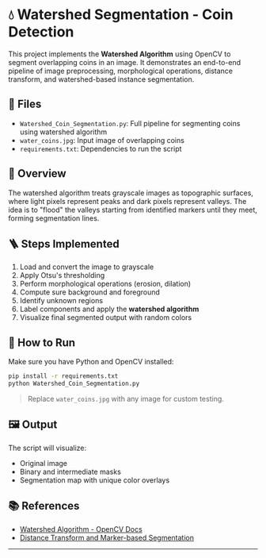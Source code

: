 # 💧 Watershed Segmentation - Coin Detection

This project implements the **Watershed Algorithm** using OpenCV to segment overlapping coins in an image. It demonstrates an end-to-end pipeline of image preprocessing, morphological operations, distance transform, and watershed-based instance segmentation.

## 📂 Files

- `Watershed_Coin_Segmentation.py`: Full pipeline for segmenting coins using watershed algorithm
- `water_coins.jpg`: Input image of overlapping coins
- `requirements.txt`: Dependencies to run the script

## 🧠 Overview

The watershed algorithm treats grayscale images as topographic surfaces, where light pixels represent peaks and dark pixels represent valleys. The idea is to "flood" the valleys starting from identified markers until they meet, forming segmentation lines.

## 🪜 Steps Implemented

1. Load and convert the image to grayscale
2. Apply Otsu's thresholding
3. Perform morphological operations (erosion, dilation)
4. Compute sure background and foreground
5. Identify unknown regions
6. Label components and apply the **watershed algorithm**
7. Visualize final segmented output with random colors

## 🔧 How to Run

Make sure you have Python and OpenCV installed:

```bash
pip install -r requirements.txt
python Watershed_Coin_Segmentation.py
```

> Replace `water_coins.jpg` with any image for custom testing.

## 🖼️ Output

The script will visualize:
- Original image
- Binary and intermediate masks
- Segmentation map with unique color overlays

## 📚 References

- [Watershed Algorithm - OpenCV Docs](https://docs.opencv.org/master/d3/db4/tutorial_py_watershed.html)
- [Distance Transform and Marker-based Segmentation](https://learnopencv.com/)

---